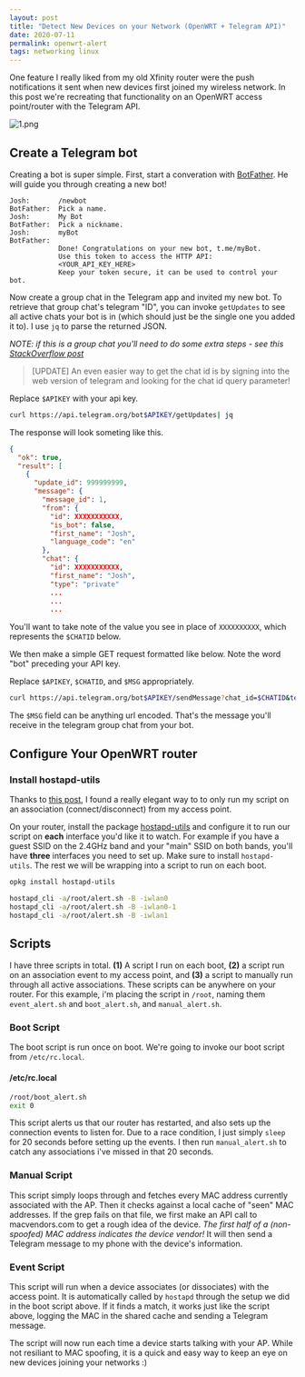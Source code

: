 ```yaml
---
layout: post
title: "Detect New Devices on your Network (OpenWRT + Telegram API)"
date: 2020-07-11
permalink: openwrt-alert
tags: networking linux
---
```


One feature I really liked from my old Xfinity router were the push notifications it sent when new devices first joined my wireless network.  In this post we're recreating that functionality on an OpenWRT access point/router with the Telegram API.

![1.png]({{site.url}}/assets/resources-openwrt-alert/1.png)


## Create a Telegram bot

Creating a bot is super simple.  First, start a converation with [BotFather](https://t.me/BotFather).  He will guide you through creating a new bot!

```
Josh:       /newbot
BotFather:  Pick a name.
Josh:       My Bot
BotFather:  Pick a nickname.
Josh:       myBot
BotFather:  
            Done! Congratulations on your new bot, t.me/myBot.
            Use this token to access the HTTP API:
            <YOUR_API_KEY_HERE>
            Keep your token secure, it can be used to control your bot.
```

Now create a group chat in the Telegram app and invited my new bot.  To retrieve that group chat's telegram "ID", you can invoke `getUpdates` to see all active chats your bot is in (which should just be the single one you added it to).  I use `jq` to parse the returned JSON.

_NOTE: if this is a group chat you'll need to do some extra steps - see this [StackOverflow post](https://stackoverflow.com/questions/38565952/how-to-receive-messages-in-group-chats-using-telegram-bot-api)_

> [UPDATE] An even easier way to get the chat id is by signing into the web version of telegram and looking for the chat id query parameter!

Replace `$APIKEY` with your api key.

```bash
curl https://api.telegram.org/bot$APIKEY/getUpdates| jq
```

The response will look someting like this.

```json
{
  "ok": true,
  "result": [
    {
      "update_id": 999999999,
      "message": {
        "message_id": 1,
        "from": {
          "id": XXXXXXXXXXX,
          "is_bot": false,
          "first_name": "Josh",
          "language_code": "en"
        },
        "chat": {
          "id": XXXXXXXXXXX,
          "first_name": "Josh",
          "type": "private"
          ...
          ...
          ...
```

You'll want to take note of the value you see in place of `XXXXXXXXXX`, which represents the `$CHATID` below.

We then make a simple GET request formatted like below.  Note the word "bot" preceding your API key.

Replace `$APIKEY`, `$CHATID`, and `$MSG` appropriately.

```bash
curl https://api.telegram.org/bot$APIKEY/sendMessage?chat_id=$CHATID&text=$MSG
```

The `$MSG` field can be anything url encoded. That's the message you'll receive in the telegram group chat from your bot.

## Configure Your OpenWRT router

### Install hostapd-utils

Thanks to [this post](https://forum.openwrt.org/t/solved-assoc-disassoc-event-trigger/3341), I found a really elegant way to to only run my script on an association (connect/disconnect) from my access point.

On your router, install the package [hostapd-utils](https://www.systutorials.com/docs/linux/man/1-hostapd_cli/) and configure it to run our script on **each** interface you'd like it to watch. For example if you have a guest SSID on the 2.4GHz band and your "main" SSID on both bands, you'll have **three** interfaces you need to set up. Make sure to install `hostapd-utils`.  The rest we will be wrapping into a script to run on each boot.

```bash
opkg install hostapd-utils

hostapd_cli -a/root/alert.sh -B -iwlan0
hostapd_cli -a/root/alert.sh -B -iwlan0-1
hostapd_cli -a/root/alert.sh -B -iwlan1
```

## Scripts

I have three scripts in total. **(1)** A script I run on each boot, **(2)** a script run on an association event to my access point, and  **(3)** a script to manually run through all active associations.  These scripts can be anywhere on your router. For this example, i'm placing the script in `/root`, naming them `event_alert.sh` and `boot_alert.sh`, and `manual_alert.sh`.

### Boot Script

The boot script is run once on boot. We're going to invoke our boot script from `/etc/rc.local`.

#### /etc/rc.local
```sh
/root/boot_alert.sh
exit 0
```

This script alerts us that our router has restarted, and also sets up the connection events to listen for. Due to a race condition, I just simply `sleep` for 20 seconds before setting up the events.  I then run `manual_alert.sh` to catch any associations i've missed in that 20 seconds.

<script src="https://gist.github.com/joshspicer/e09c3158074cdd584c79e2bb5bd4e640.js?file=boot_alert.sh"></script>

### Manual Script


This script simply loops through and fetches every MAC address currently associated with the AP. Then it checks against a local cache of "seen" MAC addresses. If the grep fails on that file, we first make an API call to macvendors.com to get a rough idea of the device. _The first half of a (non-spoofed) MAC address indicates the device vendor!_  It will then send a Telegram message to my phone with the device's information.

<script src="https://gist.github.com/joshspicer/e09c3158074cdd584c79e2bb5bd4e640.js?file=manual_alert.sh"></script>

### Event Script

This script will run when a device associates (or dissociates) with the access point.  It is automatically called by `hostapd` through the setup we did in the boot script above.  If it finds a match, it works just like the script above, logging the MAC in the shared cache and sending a Telegram message.

<script src="https://gist.github.com/joshspicer/e09c3158074cdd584c79e2bb5bd4e640.js?file=event_alert.sh"></script>


The script will now run each time a device starts talking with your AP.  While not resiliant to MAC spoofing, it is a quick and easy way to keep an eye on new devices joining your networks :) 
